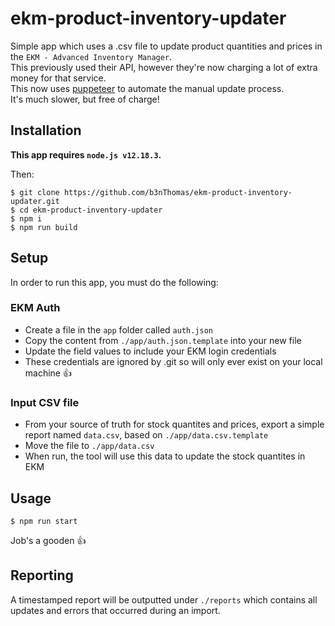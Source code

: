# ekm-product-inventory-updater

Simple app which uses a .csv file to update product quantities and prices in the `EKM - Advanced Inventory Manager`.  
This previously used their API, however they're now charging a lot of extra money for that service.  
This now uses [puppeteer](https://github.com/puppeteer/puppeteer) to automate the manual update process.  
It's much slower, but free of charge!

## Installation

**This app requires `node.js v12.18.3`.**

Then:

    $ git clone https://github.com/b3nThomas/ekm-product-inventory-updater.git
    $ cd ekm-product-inventory-updater
    $ npm i
    $ npm run build

## Setup

In order to run this app, you must do the following:

### EKM Auth

-   Create a file in the `app` folder called `auth.json`
-   Copy the content from `./app/auth.json.template` into your new file
-   Update the field values to include your EKM login credentials
-   These credentials are ignored by .git so will only ever exist on your local machine 👍

### Input CSV file

-   From your source of truth for stock quantites and prices, export a simple report named `data.csv`, based on `./app/data.csv.template`
-   Move the file to `./app/data.csv`
-   When run, the tool will use this data to update the stock quantites in EKM

## Usage

    $ npm run start

Job's a gooden 👍

## Reporting

A timestamped report will be outputted under `./reports` which contains all updates and errors that occurred during an import.
